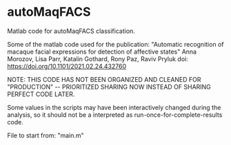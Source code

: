 # autoMaqFACS
 Matlab code for autoMaqFACS classification.
 
Some of the matlab code used for the publication:
"Automatic recognition of macaque facial expressions for detection of affective states"
Anna Morozov, Lisa Parr, Katalin Gothard, Rony Paz, Raviv Pryluk
doi: https://doi.org/10.1101/2021.02.24.432760
    
NOTE: THIS CODE HAS NOT BEEN ORGANIZED AND CLEANED FOR "PRODUCTION" -- PRIORITIZED SHARING NOW INSTEAD OF SHARING PERFECT CODE LATER.

Some values in the scripts may have been interactively changed during the analysis, so it should not be a interpreted as run-once-for-complete-results code.


File to start from: "main.m"
